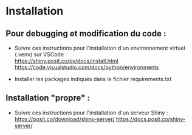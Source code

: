 # Installation

## Pour debugging et modification du code :
- Suivre ces instructions pour l'installation d'un environnement virtuel (.venv) sur VSCode :<br>
https://shiny.posit.co/py/docs/install.html
https://code.visualstudio.com/docs/python/environments

- Installer les packages indiqués dans le fichier requirements.txt<br>

## Installation "propre" : 
- Suivre ces instructions pour l'installation d'un serveur Shiny :<br>
https://posit.co/download/shiny-server/
https://docs.posit.co/shiny-server/
